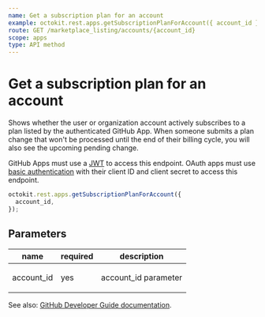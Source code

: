```yaml
---
name: Get a subscription plan for an account
example: octokit.rest.apps.getSubscriptionPlanForAccount({ account_id })
route: GET /marketplace_listing/accounts/{account_id}
scope: apps
type: API method
---
```


# Get a subscription plan for an account

Shows whether the user or organization account actively subscribes to a plan listed by the authenticated GitHub App. When someone submits a plan change that won't be processed until the end of their billing cycle, you will also see the upcoming pending change.

GitHub Apps must use a [JWT](https://docs.github.com/apps/building-github-apps/authenticating-with-github-apps/#authenticating-as-a-github-app) to access this endpoint. OAuth apps must use [basic authentication](https://docs.github.com/rest/authentication/authenticating-to-the-rest-api#using-basic-authentication) with their client ID and client secret to access this endpoint.

```js
octokit.rest.apps.getSubscriptionPlanForAccount({
  account_id,
});
```

## Parameters

<table>
  <thead>
    <tr>
      <th>name</th>
      <th>required</th>
      <th>description</th>
    </tr>
  </thead>
  <tbody>
    <tr><td>account_id</td><td>yes</td><td>

account_id parameter

</td></tr>
  </tbody>
</table>

See also: [GitHub Developer Guide documentation](https://docs.github.com/rest/apps/marketplace#get-a-subscription-plan-for-an-account).
